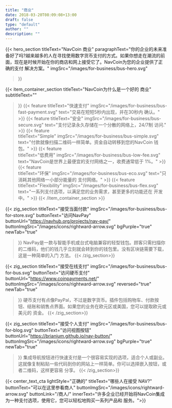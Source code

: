 ```yaml
---
title: "商业"
date: 2018-03-20T08:09:08+13:00
draft: false
type: "default"
author: ""
description: ""
---
```

{{< hero_section
titleText="NavCoin 商业"
paragraphText="你的企业的未来准备好了吗?越来越多的人在寻找使用数字货币支付的方式。如果你想走在潮流的前面，现在是时候开始在你的商店和网上接受它了。NavCoin为您的企业提供了正确的支付&nbsp;解决方案。"
imgSrc="/images/for-business/bus-hero.svg"
>}}

{{< item_container_section 
    titleText="NavCoin为什么是一个好的&nbsp;商业"
    subtitleText=""
>}}
    {{< feature 
        titleText="快速支付"
        imgSrc="/images/for-business/bus-fast-payment.svg"
        text="交易在短短5秒内出现，并在30秒内&nbsp;确认。"
    >}}
    {{< feature 
        titleText="安全"
        imgSrc="/images/for-business/bus-secure.svg"
        text="支付记录永久存储在一个分散的网络上，24/7制&nbsp;访问."
    >}}
    {{< feature                 
        titleText="Simple"
        imgSrc="/images/for-business/bus-simple.svg"
        text="付款就像扫描二维码一样简单。资金自动转移到您的NavCoin&nbsp;钱包。"
    >}}
    {{< feature                 
        titleText="低费用"
        imgSrc="/images/for-business/bus-low-fee.svg"
        text="NavCoin是世界上最便宜的支付网络之一，收费通常低于&nbsp;1%。"
    >}}
    {{< feature                 
        titleText="环保"
        imgSrc="/images/for-business/bus-eco.svg"
        text="只消耗其他网络一小部分能量的&nbsp;支付网络。"
    >}}
    {{< feature                 
        titleText="Flexibility"
        imgSrc="/images/for-business/bus-flex.svg"
        text="一系列支付选项，以满足您的业务需求，甚至更多的功能还在&nbsp;开发中。"
    >}}
{{< /item_container_section >}}

{{< zig_section
  titleText="接受当面付款"
  imgSrc="/images/for-business/bus-for-store.svg"
  buttonText="访问NavPay"
  buttonUrl="https://navhub.org/projects/nav-pay/"
  buttonImgSrc="/images/icons/rightward-arrow.svg"
  bgPurple="true"
  newTab="true"
>}}
NavPay是一款与智能手机或台式电脑兼容的轻型钱包。顾客只需扫描你的二维码，他们的钱几乎立刻就会转到你的钱包里。没有区块链需要下载，这是一种简单的入门&nbsp;方法。
{{< /zig_section>}}

{{< zig_section
titleText="接受在线支付"
imgSrc="/images/for-business/bus-for-bus.svg"
buttonText="访问硬币支付"
buttonUrl="https://www.coinpayments.net/"
buttonImgSrc="/images/icons/rightward-arrow.svg"
reversed="true"
newTab="true"
>}}
硬币支付有点像PayPal，不过是数字货币。插件包括购物车、付款按钮、结账和销售点界面。如果您的业务在欧元区或美国，您可以提取欧元或美元的&nbsp;资金。
{{< /zig_section>}}

{{< zig_section
  titleText="接受个人支付"
  imgSrc="/images/for-business/bus-for-blog.svg"
  buttonText="访问视图按钮"
  buttonUrl="https://brianium.github.io/nav-button/"
  buttonImgSrc="/images/icons/rightward-arrow.svg"
  bgPurple="true"
  newTab="true"
>}}
集成导航按钮进行快速支付是一个很容易实现的选项，适合个人或副业。这就像复制粘贴一些代码到你的网站上一样简单。你可以选择嵌入按钮，或者二维码，这样更容易&nbsp;分享。
{{< /zig_section>}}

{{< center_text_cta
    lightStyle="正确的"
    titleText="哪些人在接受 NAV?"
    buttonText="可以在这里参看商人"
    buttonImgSrc="/images/icons/rightward-arrow.svg"
    buttonLink="/商人/"
    innerText="许多企业已经开始将NavCoin集成为一种支付选项，使用它，您可以轻松地购买一系列产品和&nbsp;服务。">}}
